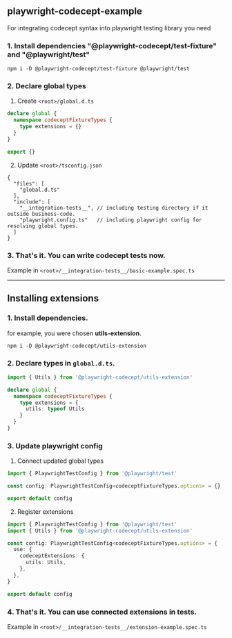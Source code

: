 ## playwright-codecept-example

For integrating codecept syntax into playwright testing library you need

### 1. Install dependencies "@playwright-codecept/test-fixture" and "@playwright/test"

```shell
npm i -D @playwright-codecept/test-fixture @playwright/test
```

### 2. Declare global types

1. Create `<root>/global.d.ts`

```typescript
declare global {
  namespace codeceptFixtureTypes {
    type extensions = {}
  }
}

export {}
```

2. Update `<root>/tsconfig.json`

```json5
{
  "files": [
    "global.d.ts"
  ],
  "include": [
    "__integration-tests__", // including testing directory if it outside business-code.
    "playwright.config.ts"   // including playwright config for resolving global types.
  ]
}
```

### 3. That's it. You can write codecept tests now.
Example in `<root>/__integration-tests__/basic-example.spec.ts`

---

## Installing extensions

### 1. Install dependencies.

for example, you were chosen **utils-extension**.

```shell
npm i -D @playwright-codecept/utils-extension
```

### 2. Declare types in `global.d.ts`.

```typescript
import { Utils } from '@playwright-codecept/utils-extension'

declare global {
  namespace codeceptFixtureTypes {
    type extensions = {
      utils: typeof Utils
    }
  }
}
```

### 3. Update playwright config

1. Connect updated global types

```typescript
import { PlaywrightTestConfig } from '@playwright/test'

const config: PlaywrightTestConfig<codeceptFixtureTypes.options> = {}

export default config
```

2. Register extensions

```typescript
import { PlaywrightTestConfig } from '@playwright/test'
import { Utils } from '@playwright-codecept/utils-extension'

const config: PlaywrightTestConfig<codeceptFixtureTypes.options> = {
  use: {
    codeceptExtensions: {
      utils: Utils,
    },
  },
}

export default config
```

### 4. That's it. You can use connected extensions in tests.
Example in `<root>/__integration-tests__/extension-example.spec.ts`
